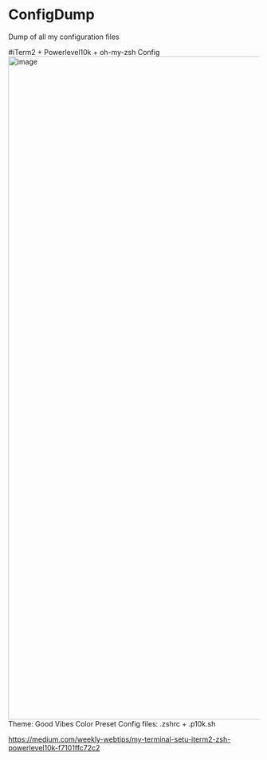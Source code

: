 # ConfigDump
Dump of all my configuration files

#iTerm2 + Powerlevel10k + oh-my-zsh Config
<img width="1332" alt="image" src="https://user-images.githubusercontent.com/12200870/223649578-347078c5-2a70-47e9-ab43-bb5c88571e9a.png">
Theme: Good Vibes Color Preset
Config files: .zshrc + .p10k.sh

https://medium.com/weekly-webtips/my-terminal-setu-iterm2-zsh-powerlevel10k-f7101ffc72c2
